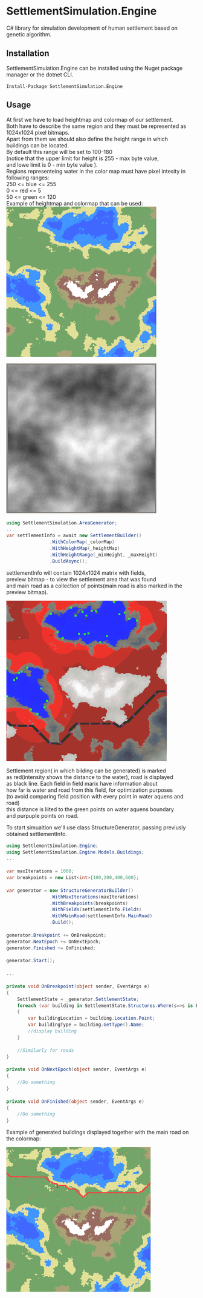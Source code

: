 # SettlementSimulation.Engine
C# library for simulation development of human settlement 
based on genetic algorithm.
## Installation
SettlementSimulation.Engine can be installed using the Nuget package manager or the dotnet CLI.  
```
Install-Package SettlementSimulation.Engine
```
## Usage

At first we have to load heightmap and colormap of our settlement.  
Both have to describe the same region and they must be represented as
1024x1024 pixel bitmaps.  
Apart from them we should also define the height range in which  
buildings can be located.  
By default this range will be set to 100-180  
(notice that the upper limit for height is 255 - max byte value,  
and lowe limit is 0 - min byte value ).  
Regions representeing water in the color map must 
have pixel intesity in following ranges:  
250 <= blue <= 255   
0 <= red <=  5   
50 <= green <= 120  
Example of heightmap and colormap that can be used:  
![colormap](resources/colormap.png)  

![heightmap](resources/heightmap.png)
```csharp
using SettlementSimulation.AreaGenerator;
...
var settlementInfo = await new SettlementBuilder()
                .WithColorMap(_colorMap)
                .WithHeightMap(_heightMap)
                .WithHeightRange(_minHeight, _maxHeight)
                .BuildAsync();
```  
settlementInfo will contain 1024x1024 matrix with fields,  
preview bitmap - to view the settlement area that was found  
and main road as a collection of points(main road is also marked in the preview bitmap).

![preview bitmap](resources/setltlement.png)
  
Settlement region( in which bilding can be generated) is marked  
as red(intensity shows the distance to the water), road is displayed  
as black line. Each field in field marix have information about  
how far is water and road from this field, for optimization purposes   
(to avoid comparing field position with every point in water aquens and road)  
this distance is liited to the green points on water aquens boundary  
and purpuple points on road.  
 
To start simualtion we'll use class StructureGenerator, passing 
previusly obtained settlementInfo.  
```csharp
using SettlementSimulation.Engine;
using SettlementSimulation.Engine.Models.Buildings;
...

var maxIterations = 1000;
var breakpoints = new List<int>{100,200,400,600};

var generator = new StructureGeneratorBuilder()
                .WithMaxIterations(maxIterations)
                .WithBreakpoints(breakpoints)
                .WithFields(settlementInfo.Fields)
                .WithMainRoad(settlementInfo.MainRoad)
                .Build();

generator.Breakpoint += OnBreakpoint;
generator.NextEpoch += OnNextEpoch;
generator.Finished += OnFinished;
            
generator.Start();

...
       
private void OnBreakpoint(object sender, EventArgs e)
{
    SettlementState = _generator.SettlementState;
    foreach (var building in SettlementState.Structures.Where(s=>s is Building).Cast<Building>())
    {
        var buildingLocation = building.Location.Point;
        var buildingType = building.GetType().Name;
        //display building
    }

    //Similarly for roads
}

private void OnNextEpoch(object sender, EventArgs e)
{
    //Do something
}

private void OnFinished(object sender, EventArgs e)
{
    //Do something
}
```  

Example of generated buildings displayed together with the main road
on the colormap:  

![generatedBuildings](resources/generatedBuildings.png)